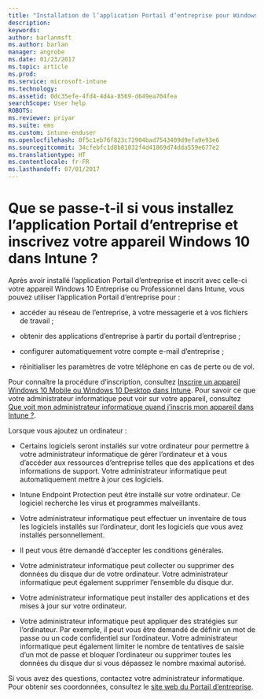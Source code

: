 ```yaml
---
title: "Installation de l’application Portail d’entreprise pour Windows 10 | Microsoft Docs"
description: 
keywords: 
author: barlanmsft
ms.author: barlan
manager: angrobe
ms.date: 01/23/2017
ms.topic: article
ms.prod: 
ms.service: microsoft-intune
ms.technology: 
ms.assetid: 0dc35efe-4fd4-4d4a-8569-d649ea704fea
searchScope: User help
ROBOTS: 
ms.reviewer: priyar
ms.suite: ems
ms.custom: intune-enduser
ms.openlocfilehash: 0f5c1eb76f823c72904bad7543409d9efa9e93e6
ms.sourcegitcommit: 34cfebfc1d8b81032f4d41869d74dda559e677e2
ms.translationtype: HT
ms.contentlocale: fr-FR
ms.lasthandoff: 07/01/2017
---
```

# <a name="what-happens-if-you-install-the-company-portal-app-and-enroll-your-windows-10-device-in-intune"></a>Que se passe-t-il si vous installez l’application Portail d’entreprise et inscrivez votre appareil Windows 10 dans Intune ?

Après avoir installé l’application Portail d’entreprise et inscrit avec celle-ci votre appareil Windows 10 Entreprise ou Professionnel dans Intune, vous pouvez utiliser l’application Portail d’entreprise pour :

-   accéder au réseau de l’entreprise, à votre messagerie et à vos fichiers de travail ;

-   obtenir des applications d’entreprise à partir du portail d’entreprise ;

-   configurer automatiquement votre compte e-mail d’entreprise ;

-   réinitialiser les paramètres de votre téléphone en cas de perte ou de vol.

Pour connaître la procédure d’inscription, consultez [Inscrire un appareil Windows 10 Mobile ou Windows 10 Desktop dans Intune](enroll-your-w10-phone-or-w10-pc-windows.md). Pour savoir ce que votre administrateur informatique peut voir sur votre appareil, consultez [Que voit mon administrateur informatique quand j’inscris mon appareil dans Intune ?](what-info-can-your-company-see-when-you-enroll-your-device-in-intune.md).

Lorsque vous ajoutez un ordinateur :

-   Certains logiciels seront installés sur votre ordinateur pour permettre à votre administrateur informatique de gérer l’ordinateur et à vous d’accéder aux ressources d’entreprise telles que des applications et des informations de support. Votre administrateur informatique peut automatiquement mettre à jour ces logiciels.

-   Intune Endpoint Protection peut être installé sur votre ordinateur. Ce logiciel recherche les virus et programmes malveillants.

-   Votre administrateur informatique peut effectuer un inventaire de tous les logiciels installés sur l’ordinateur, dont les logiciels que vous avez installés personnellement.

-   Il peut vous être demandé d’accepter les conditions générales.

-   Votre administrateur informatique peut collecter ou supprimer des données du disque dur de votre ordinateur. Votre administrateur informatique peut également supprimer l’ensemble du disque dur.

-   Votre administrateur informatique peut installer des applications et des mises à jour sur votre ordinateur.

-   Votre administrateur informatique peut appliquer des stratégies sur l’ordinateur. Par exemple, il peut vous être demandé de définir un mot de passe ou un code confidentiel sur l’ordinateur. Votre administrateur informatique peut également limiter le nombre de tentatives de saisie d’un mot de passe et bloquer l’ordinateur ou supprimer toutes les données du disque dur si vous dépassez le nombre maximal autorisé.

Si vous avez des questions, contactez votre administrateur informatique. Pour obtenir ses coordonnées, consultez le [site web du Portail d’entreprise](https://portal.manage.microsoft.com).
